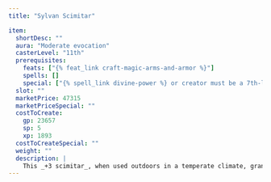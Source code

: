 ```yaml
---
title: "Sylvan Scimitar"

item:
  shortDesc: ""
  aura: "Moderate evocation"
  casterLevel: "11th"
  prerequisites:
    feats: ["{% feat_link craft-magic-arms-and-armor %}"]
    spells: []
    special: ["{% spell_link divine-power %} or creator must be a 7th-level druid"]
  slot: ""
  marketPrice: 47315
  marketPriceSpecial: ""
  costToCreate:
    gp: 23657
    sp: 5
    xp: 1893
  costToCreateSpecial: ""
  weight: ""
  description: |
    This _+3 scimitar_, when used outdoors in a temperate climate, grants its wielder the use of the {% feat_link cleave %} feat and deals an extra 1d6 points of damage.
---
```

